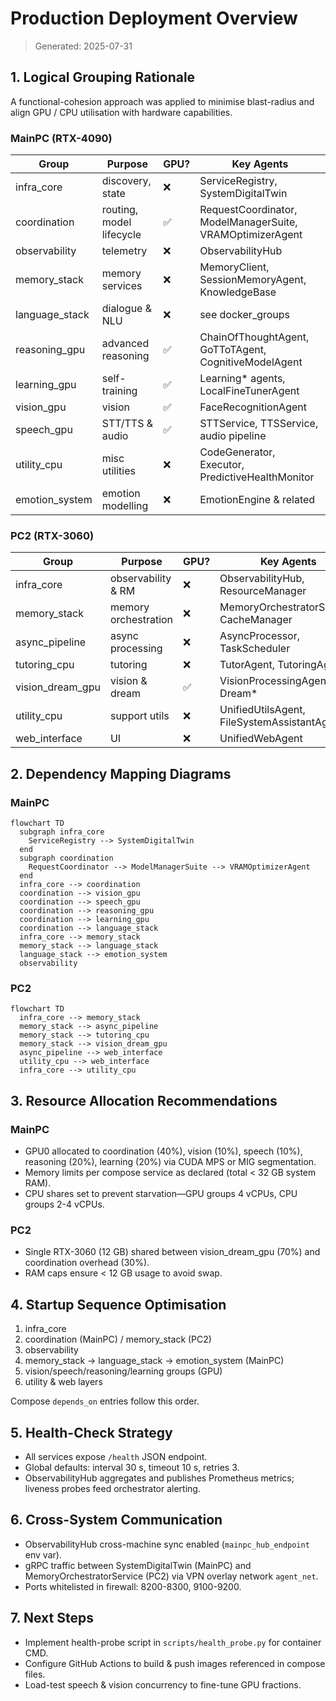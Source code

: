 # Production Deployment Overview

> Generated: 2025-07-31

## 1. Logical Grouping Rationale
A functional-cohesion approach was applied to minimise blast-radius and align GPU / CPU utilisation with hardware capabilities.

### MainPC (RTX-4090)
| Group | Purpose | GPU? | Key Agents |
| ----- | ------- | ---- | ---------- |
| infra_core | discovery, state | ❌ | ServiceRegistry, SystemDigitalTwin |
| coordination | routing, model lifecycle | ✅ | RequestCoordinator, ModelManagerSuite, VRAMOptimizerAgent |
| observability | telemetry | ❌ | ObservabilityHub |
| memory_stack | memory services | ❌ | MemoryClient, SessionMemoryAgent, KnowledgeBase |
| language_stack | dialogue & NLU | ❌ | see docker_groups |
| reasoning_gpu | advanced reasoning | ✅ | ChainOfThoughtAgent, GoTToTAgent, CognitiveModelAgent |
| learning_gpu | self-training | ✅ | Learning* agents, LocalFineTunerAgent |
| vision_gpu | vision | ✅ | FaceRecognitionAgent |
| speech_gpu | STT/TTS & audio | ✅ | STTService, TTSService, audio pipeline |
| utility_cpu | misc utilities | ❌ | CodeGenerator, Executor, PredictiveHealthMonitor |
| emotion_system | emotion modelling | ❌ | EmotionEngine & related |

### PC2 (RTX-3060)
| Group | Purpose | GPU? | Key Agents |
| ----- | ------- | ---- | ---------- |
| infra_core | observability & RM | ❌ | ObservabilityHub, ResourceManager |
| memory_stack | memory orchestration | ❌ | MemoryOrchestratorService, CacheManager |
| async_pipeline | async processing | ❌ | AsyncProcessor, TaskScheduler |
| tutoring_cpu | tutoring | ❌ | TutorAgent, TutoringAgent |
| vision_dream_gpu | vision & dream | ✅ | VisionProcessingAgent, Dream* |
| utility_cpu | support utils | ❌ | UnifiedUtilsAgent, FileSystemAssistantAgent |
| web_interface | UI | ❌ | UnifiedWebAgent |

## 2. Dependency Mapping Diagrams

### MainPC
```mermaid
flowchart TD
  subgraph infra_core
    ServiceRegistry --> SystemDigitalTwin
  end
  subgraph coordination
    RequestCoordinator --> ModelManagerSuite --> VRAMOptimizerAgent
  end
  infra_core --> coordination
  coordination --> vision_gpu
  coordination --> speech_gpu
  coordination --> reasoning_gpu
  coordination --> learning_gpu
  coordination --> language_stack
  infra_core --> memory_stack
  memory_stack --> language_stack
  language_stack --> emotion_system
  observability
```

### PC2
```mermaid
flowchart TD
  infra_core --> memory_stack
  memory_stack --> async_pipeline
  memory_stack --> tutoring_cpu
  memory_stack --> vision_dream_gpu
  async_pipeline --> web_interface
  utility_cpu --> web_interface
  infra_core --> utility_cpu
```

## 3. Resource Allocation Recommendations

### MainPC
* GPU0 allocated to coordination (40%), vision (10%), speech (10%), reasoning (20%), learning (20%) via CUDA MPS or MIG segmentation.
* Memory limits per compose service as declared (total < 32 GB system RAM).
* CPU shares set to prevent starvation—GPU groups 4 vCPUs, CPU groups 2-4 vCPUs.

### PC2
* Single RTX-3060 (12 GB) shared between vision_dream_gpu (70%) and coordination overhead (30%).
* RAM caps ensure < 12 GB usage to avoid swap.

## 4. Startup Sequence Optimisation
1. infra_core
2. coordination (MainPC) / memory_stack (PC2)
3. observability
4. memory_stack → language_stack → emotion_system (MainPC)
5. vision/speech/reasoning/learning groups (GPU)
6. utility & web layers

Compose `depends_on` entries follow this order.

## 5. Health-Check Strategy
* All services expose `/health` JSON endpoint.
* Global defaults: interval 30 s, timeout 10 s, retries 3.
* ObservabilityHub aggregates and publishes Prometheus metrics; liveness probes feed orchestrator alerting.

## 6. Cross-System Communication
* ObservabilityHub cross-machine sync enabled (`mainpc_hub_endpoint` env var).
* gRPC traffic between SystemDigitalTwin (MainPC) and MemoryOrchestratorService (PC2) via VPN overlay network `agent_net`.
* Ports whitelisted in firewall: 8200-8300, 9100-9200.

## 7. Next Steps
* Implement health-probe script in `scripts/health_probe.py` for container CMD.
* Configure GitHub Actions to build & push images referenced in compose files.
* Load-test speech & vision concurrency to fine-tune GPU fractions.